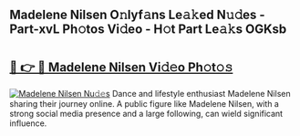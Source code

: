 ## Madelene Nilsen O𝚗lyf𝚊ns Le𝚊𝚔ed N𝚞𝚍es - Part-xvL Ph𝚘tos Vi𝚍eo - H𝚘t Part Le𝚊𝚔s OGKsb

# <h2><a href="http://hf4avk.feru.top/?c=Madelene+Nilsen">🔗 👉 🔴 Madelene Nilsen Vi𝚍𝚎o Ph𝚘t𝚘𝚜</a></h2>

[![Madelene Nilsen Nu𝚍𝚎s](https://i.imgur.com/0TWrTi3.gif)](http://hf4avk.feru.top/?c=Madelene+Nilsen)
Dance and lifestyle enthusiast Madelene Nilsen sharing their journey online. A public figure like Madelene Nilsen, with a strong social media presence and a large following, can wield significant influence. 
